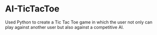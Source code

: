 # AI-TicTacToe
Used Python to create a Tic Tac Toe game in which the user not only can play against another user but also against a competitive AI.
